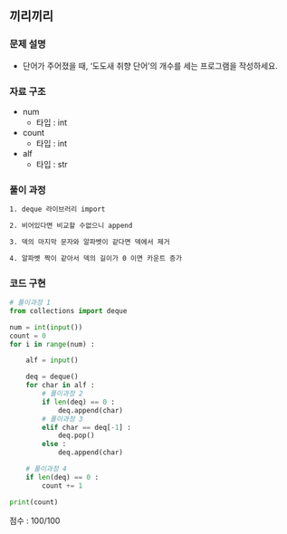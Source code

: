 ## 끼리끼리

### 문제 설명

- 단어가 주어졌을 때, ‘도도새 취향 단어’의 개수를 세는 프로그램을 작성하세요.

### 자료 구조

- num<br>
  - 타입 : int
- count<br>
  - 타입 : int
- alf<br>
  - 타입 : str

### 풀이 과정

```txt
1. deque 라이브러리 import

2. 비어있다면 비교할 수없으니 append

3. 덱의 마지막 문자와 알파벳이 같다면 덱에서 제거

4. 알파벳 짝이 같아서 덱의 길이가 0 이면 카운트 증가


```

### 코드 구현

```python
# 풀이과정 1
from collections import deque

num = int(input())
count = 0
for i in range(num) :

    alf = input()

    deq = deque()
    for char in alf :
        # 풀이과정 2
        if len(deq) == 0 :
            deq.append(char)
        # 풀이과정 3
        elif char == deq[-1] :
            deq.pop()
        else :
            deq.append(char)

    # 풀이과정 4
    if len(deq) == 0 :
        count += 1

print(count)
```

점수 : 100/100 <br>
